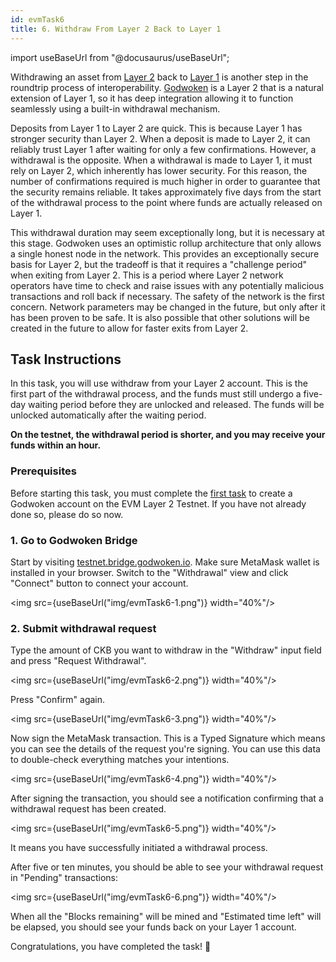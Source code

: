```yaml
---
id: evmTask6
title: 6. Withdraw From Layer 2 Back to Layer 1
---
```

import useBaseUrl from "@docusaurus/useBaseUrl";


Withdrawing an asset from [Layer 2](structure.md#layer-1-layer-2) back to [Layer 1](structure.md#layer-1--layer-2) is another step in the roundtrip process of interoperability. [Godwoken](frameworks.md#godwoken) is a Layer 2 that is a natural extension of Layer 1, so it has deep integration allowing it to function seamlessly using a built-in withdrawal mechanism.

Deposits from Layer 1 to Layer 2 are quick. This is because Layer 1 has stronger security than Layer 2. When a deposit is made to Layer 2, it can reliably trust Layer 1 after waiting for only a few confirmations. However, a withdrawal is the opposite. When a withdrawal is made to Layer 1, it must rely on Layer 2, which inherently has lower security. For this reason, the number of confirmations required is much higher in order to guarantee that the security remains reliable. It takes approximately five days from the start of the withdrawal process to the point where funds are actually released on Layer 1.

This withdrawal duration may seem exceptionally long, but it is necessary at this stage. Godwoken uses an optimistic rollup architecture that only allows a single honest node in the network. This provides an exceptionally secure basis for Layer 2, but the tradeoff is that it requires a "challenge period" when exiting from Layer 2. This is a period where Layer 2 network operators have time to check and raise issues with any potentially malicious transactions and roll back if necessary. The safety of the network is the first concern. Network parameters may be changed in the future, but only after it has been proven to be safe. It is also possible that other solutions will be created in the future to allow for faster exits from Layer 2.

## Task Instructions

In this task, you will use withdraw from your Layer 2 account. This is the first part of the withdrawal process, and the funds must still undergo a five-day waiting period before they are unlocked and released. The funds will be unlocked automatically after the waiting period.

**On the testnet, the withdrawal period is shorter, and you may receive your funds within an hour.**

### Prerequisites

Before starting this task, you must complete the [first task](evm_training/evmTask1.md) to create a Godwoken account on the EVM Layer 2 Testnet. If you have not already done so, please do so now.

### 1. Go to Godwoken Bridge <a href="#1.-go-to-create-layer-2-account-tab-on-ckb-tools-website" id="1.-go-to-create-layer-2-account-tab-on-ckb-tools-website"></a>

Start by visiting [testnet.bridge.godwoken.io](https://testnet.bridge.godwoken.io). Make sure MetaMask wallet is installed in your browser. Switch to the "Withdrawal" view and click "Connect" button to connect your account.

<img src={useBaseUrl("img/evmTask6-1.png")}  width="40%"/>

### 2. Submit withdrawal request

Type the amount of CKB you want to withdraw in the "Withdraw" input field and press "Request Withdrawal".

<img src={useBaseUrl("img/evmTask6-2.png")}  width="40%"/>

Press "Confirm" again.

<img src={useBaseUrl("img/evmTask6-3.png")}  width="40%"/>

Now sign the MetaMask transaction. This is a Typed Signature which means you can see the details of the request you're signing. You can use this data to double-check everything matches your intentions.

<img src={useBaseUrl("img/evmTask6-4.png")}  width="40%"/>

After signing the transaction, you should see a notification confirming that a withdrawal request has been created.

<img src={useBaseUrl("img/evmTask6-5.png")}  width="40%"/>

It means you have successfully initiated a withdrawal process.

After five or ten minutes, you should be able to see your withdrawal request in "Pending" transactions:

<img src={useBaseUrl("img/evmTask6-6.png")}  width="40%"/>

When all the "Blocks remaining" will be mined and "Estimated time left" will be elapsed, you should see your funds back on your Layer 1 account.

Congratulations, you have completed the task! 👏

